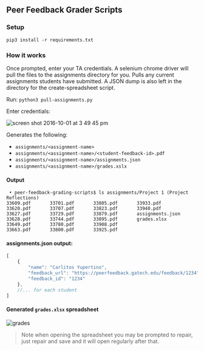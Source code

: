 ## Peer Feedback Grader Scripts

### Setup

`pip3 install -r requirements.txt`

### How it works

Once prompted, enter your TA credentials.  A selenium chrome driver will pull the files to the assignments directory for you.  Pulls any current assignments students have submitted.  A JSON dump is also left in the directory for the create-spreadsheet script.

Run: `python3 pull-assignments.py`

Enter credentials:

![screen shot 2016-10-01 at 3 49 45 pm](https://github.gatech.edu/storage/user/4328/files/c632130e-87ee-11e6-8e3f-3d5ad516e4c2)


Generates the following:
- `assignments/<assignment-name>`
- `assignments/<assignment-name>/<student-feedback-id>.pdf`
- `assignments/<assignment-name>/assignments.json`
- `assignments/<assignment-name>/grades.xslx`

#### Output
```shell
 • peer-feedback-grading-scripts$ ls assignments/Project 1 (Project Reflections)
33609.pdf		33701.pdf		33805.pdf		33933.pdf
33620.pdf		33707.pdf		33823.pdf		33940.pdf
33627.pdf		33729.pdf		33879.pdf		assignments.json
33628.pdf		33744.pdf		33895.pdf		grades.xlsx
33649.pdf		33780.pdf		33908.pdf
33663.pdf		33800.pdf		33925.pdf
```

#### assignments.json output:
```js
[
    {
        "name": "Carlitos Yupertino",
        "feedback_url": "https://peerfeedback.gatech.edu/feedback/1234",
        "feedback_id": "1234"
    },
    //... for each student
]
```

#### Generated `grades.xlsx` spreadsheet

![grades](https://github.gatech.edu/storage/user/4328/files/504d754c-8803-11e6-8f91-6c14c535ac76)

> Note when opening the spreadsheet you may be prompted to repair, just repair and save and it will open regularly after that.

